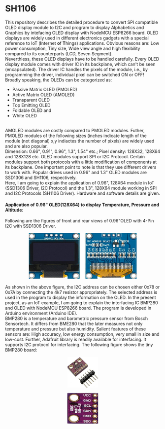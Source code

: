 # SH1106
This repository describes the detailed procedure to convert SPI compatible OLED display module to I2C and program to display Alphabetics and Graphics by intefacing OLED display with NodeMCU ESP8266 board.
OLED displays are widely used in different electronics gadgets with a special reference to IoT (**I**nternet **o**f **T**hings) applications. Obvious reasons are: Low power consumption, Tiny size, Wide view angle and high flexibility compared to its counterparts (LCD, Seven Segment). <br/>
Neverthless, these OLED displays have to be handled carefully. Every OLED display module comes with driver IC in its backplane, which can't be seen (encapsulated). The driver IC handles the pixels of the module, i.e., by programming the driver, individual pixel can be switched ON or OFF!
Broadly speaking, the OLEDs can be categorized as:
* Passive Matrix OLED (PMOLED)
* Active Matrix OLED (AMOLED)
* Transparent OLED
* Top Emitting OLED
* Foldable OLED and
* White OLED 
<br/>
AMOLED modules are costly compared to PMOLED modules. Futher, PMOLED modules of the following sizes (inches indicate length of the module (not diagonal) x,y indiactes the number of pixels) are widely used and are also popular. <br/>
Dimension: 0.66", 0.91", 0.96", 1.3", 1.54" etc.; Pixel density: 128X32, 128X64 and 128X128 etc.
OLED modules support SPI or I2C Protocol. Certain modules support both protocols with a little modification of components at its backplane. One important point to note is that they use different drivers to work with. Popular drives used in 0.96" and 1.3" OLED modules are SSD1306 and SH1106, respectively. <br/> Here, I am going to explain the application of 0.96", 128X64 module in IoT (SSD1306 Driver, I2C Protocol) and the 1.3", 128X64 module working in SPI and I2C Protocols (SH1106 Driver). Hardware and software details are given. 

#### Application of 0.96" OLED(128X64) to display Temperature, Pressure and Altitude:
Following are the figures of front and rear views of 0.96"OLED with 4-Pin I2C with SSD1306 Driver. 
<br/>
<p align = "center"><img src="https://github.com/DrKRR/SH1106/blob/main/0.96-inch-oled-display-module-4-pin-800x800-1.jpg" width = "350" height = "150"></p>
As shown in the above figure, the I2C address can be chosen either 0x78 or 0x7A by connecting the 4k7 resistor appropriately. The selected address is used in the program to display the information on the OLED. In the present project, as an IoT example, I am going to explain the interfacing IC BMP280 and OLED with NodeMCU ESP8266 board. The program is developed in Arduino environment (Arduino IDE).<br/>
BMP280 is a temperature and barometric pressure sensor from Bosch Sensortech. It differs from BME280 that the later measures not only temperature and pressure but also humidity. Salient features of these sensors are: High accuracy, low energy consumption, very small in size and low-cost. Further, Adafruit library is readily available for interfacing. It supports I2C protocol for interfacing. The following figure shows the tiny BMP280 board:

<br/>
<p align = "center"><img src="https://github.com/DrKRR/SH1106/blob/main/BMP280-Barometric-Pressure-and-Altitude-Sensor-I2CSPI-Module-4.jpg" width = "100" height = "100"></p>

<p align = "center"><img src="https://github.com/DrKRR/SH1106/blob/main/BMP_1.jpg" width = "100" height = "100"></p>

 
 
 
  
  
  
   
    
    
                                                                                  

    

    
   
  

   
 



